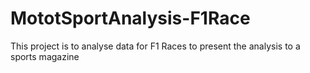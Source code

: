 # MototSportAnalysis-F1Race
This project is to analyse data for F1 Races to present the analysis to a sports magazine
